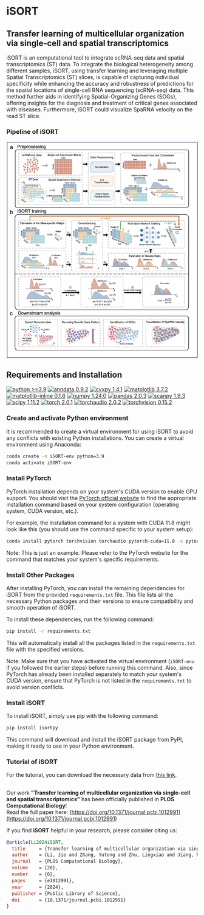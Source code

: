 # iSORT
## Transfer learning of multicellular organization via single-cell and spatial transcriptomics
iSORT is an computational tool to integrate scRNA-seq data and spatial transcriptomics (ST) data. To integrate the biological heterogeneity among different samples, iSORT, using transfer learning and leveraging multiple Spatial Transcriptomics (ST) slices, is capable of capturing individual specificity while enhancing the accuracy and robustness of predictions for the spatial locations of single-cell RNA sequencing (scRNA-seq) data. This method further aids in identifying Spatial-Organizing Genes (SOGs), offering insights for the diagnosis and treatment of critical genes associated with diseases. Furthermore, iSORT could visualize SpaRNA velocity on the read ST slice.

### Pipeline of iSORT

![avatar](pipeline/pipeline.png)

## Requirements and Installation
[![python >=3.9](https://img.shields.io/badge/python-%3E%3D3.9-brightgreen)](https://www.python.org/)
[![anndata 0.9.2](https://img.shields.io/badge/anndata-0.9.2-blue)](https://pypi.org/project/anndata/) 
[![cvxpy 1.4.1](https://img.shields.io/badge/cvxpy-1.4.1-lightgrey)](https://pypi.org/project/cvxpy/)
[![matplotlib 3.7.2](https://img.shields.io/badge/matplotlib-3.7.2-yellow)](https://pypi.org/project/matplotlib/)
[![matplotlib-inline 0.1.6](https://img.shields.io/badge/matplotlib--inline-0.1.6-orange)](https://pypi.org/project/matplotlib-inline/)
[![numpy 1.24.0](https://img.shields.io/badge/numpy-1.24.0-green)](https://pypi.org/project/numpy/)
[![pandas 2.0.3](https://img.shields.io/badge/pandas-2.0.3-yellowgreen)](https://pypi.org/project/pandas/)
[![scanpy 1.9.3](https://img.shields.io/badge/scanpy-1.9.3-red)](https://pypi.org/project/scanpy/)
[![scipy 1.11.2](https://img.shields.io/badge/scipy-1.11.2-blue)](https://pypi.org/project/scipy/)
[![torch 2.0.1](https://img.shields.io/badge/torch-2.0.1-brightgreen)](https://pytorch.org/)
[![torchaudio 2.0.2](https://img.shields.io/badge/torchaudio-2.0.2-brightgreen)](https://pytorch.org/)
[![torchvision 0.15.2](https://img.shields.io/badge/torchvision-0.15.2-brightgreen)](https://pytorch.org/)


### Create and activate Python environment
It is recommended to create a virtual environment for using iSORT to avoid any conflicts with existing Python installations. You can create a virtual environment using Anaconda:
```bash
conda create -n iSORT-env python=3.9
conda activate iSORT-env
```



### Install PyTorch

PyTorch installation depends on your system's CUDA version to enable GPU support. You should visit the [PyTorch official website](https://pytorch.org/get-started/locally/) to find the appropriate installation command based on your system configuration (operating system, CUDA version, etc.).

For example, the installation command for a system with CUDA 11.8 might look like this (you should use the command specific to your system setup):

```bash
conda install pytorch torchvision torchaudio pytorch-cuda=11.8 -c pytorch -c nvidia
```
Note: This is just an example. Please refer to the PyTorch website for the command that matches your system's specific requirements.


### Install Other Packages

After installing PyTorch, you can install the remaining dependencies for iSORT from the provided `requirements.txt` file. This file lists all the necessary Python packages and their versions to ensure compatibility and smooth operation of iSORT.

To install these dependencies, run the following command:

```bash
pip install -r requirements.txt
```

This will automatically install all the packages listed in the `requirements.txt` file with the specified versions.

Note: Make sure that you have activated the virtual environment (`iSORT-env` if you followed the earlier steps) before running this command. Also, since PyTorch has already been installed separately to match your system's CUDA version, ensure that PyTorch is not listed in the `requirements.txt` to avoid version conflicts.

### Install iSORT

To install iSORT, simply use pip with the following command:

```bash
pip install isortpy
```

This command will download and install the iSORT package from PyPI, making it ready to use in your Python environment.

### Tutorial of iSORT
For the tutorial, you can download the necessary data from [this link](https://drive.google.com/drive/folders/1AbPupn8p91JEYqkYB0104bXrB9hieze6?usp=drive_link). 

## 

Our work **"Transfer learning of multicellular organization via single-cell and spatial transcriptomics"** has been officially published in **PLOS Computational Biology**!  
Read the full paper here: [https://doi.org/10.1371/journal.pcbi.1012991](https://doi.org/10.1371/journal.pcbi.1012991)

If you find **iSORT** helpful in your research, please consider citing us:

```bibtex
@article{Li2024iSORT,
  title     = {Transfer learning of multicellular organization via single-cell and spatial transcriptomics},
  author    = {Li, Jie and Zhang, Yutong and Zhu, Lingxiao and Jiang, Rui},
  journal   = {PLOS Computational Biology},
  volume    = {20},
  number    = {6},
  pages     = {e1012991},
  year      = {2024},
  publisher = {Public Library of Science},
  doi       = {10.1371/journal.pcbi.1012991}
}

